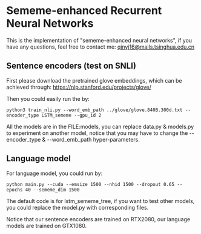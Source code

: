 # Sememe-enhanced Recurrent Neural Networks
This is the implementation of "sememe-enhanced neural networks", if you have any questions, feel free to contact me: qinyj16@mails.tsinghua.edu.cn

## Sentence encoders (test on SNLI)

First please download the pretrained glove embeddings, which can be achieved through: https://nlp.stanford.edu/projects/glove/ 

Then you could easily run the by:

```
python3 train_nli.py --word_emb_path ../glove/glove.840B.300d.txt --encoder_type LSTM_sememe --gpu_id 2
```

All the models are in the FILE:models, you can replace data.py & models.py to experiment on another model, notice that you may have to change the --encoder_type & --word_emb_path hyper-parameters.


## Language model
For language model, you could run by:

```
python main.py --cuda --emsize 1500 --nhid 1500 --dropout 0.65 --epochs 40 --sememe_dim 1500
```
The default code is for lstm_sememe_tree, if you want to test other models, you could replace the model.py with corresponding files.


Notice that our sentence encoders are trained on RTX2080, our language models are trained on GTX1080.
